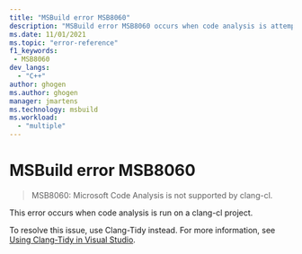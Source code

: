 ```yaml
---
title: "MSBuild error MSB8060"
description: "MSBuild error MSB8060 occurs when code analysis is attempted on a clang-cl project."
ms.date: 11/01/2021
ms.topic: "error-reference"
f1_keywords:
 - MSB8060
dev_langs:
  - "C++"
author: ghogen
ms.author: ghogen
manager: jmartens
ms.technology: msbuild
ms.workload:
  - "multiple"
---
```

# MSBuild error MSB8060

> MSB8060: Microsoft Code Analysis is not supported by clang-cl.

This error occurs when code analysis is run on a clang-cl project.

To resolve this issue, use Clang-Tidy instead. For more information, see [Using Clang-Tidy in Visual Studio](/cpp/code-quality/clang-tidy).
